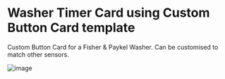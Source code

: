 # Washer Timer Card using Custom Button Card template
Custom Button Card for a Fisher &amp; Paykel Washer. Can be customised to match other sensors.

![image](https://github.com/user-attachments/assets/496588c3-f2be-4f26-9ffc-854b55605431)

